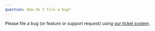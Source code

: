 ```yaml
---
question: How do I file a bug?
---
```

Please file a bug (or feature or support request) using [our ticket system](https://sourceforge.net/apps/trac/trike/report).
